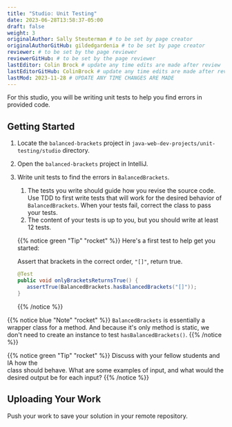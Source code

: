 ```yaml
---
title: "Studio: Unit Testing"
date: 2023-06-28T13:58:37-05:00
draft: false
weight: 3
originalAuthor: Sally Steuterman # to be set by page creator
originalAuthorGitHub: gildedgardenia # to be set by page creator
reviewer: # to be set by the page reviewer
reviewerGitHub: # to be set by the page reviewer
lastEditor: Colin Brock # update any time edits are made after review
lastEditorGitHub: ColinBrock # update any time edits are made after review
lastMod: 2023-11-28 # UPDATE ANY TIME CHANGES ARE MADE
---
```


For this studio, you will be writing unit tests to help you find 
errors in provided code.

## Getting Started

1. Locate the `balanced-brackets` project in `java-web-dev-projects/unit-testing/studio` directory.
1. Open the `balanced-brackets` project in IntelliJ.
1. Write unit tests to find the errors in `BalancedBrackets`.
   
   1. The tests you write should guide how you revise the source code. Use TDD to 
      first write tests that will work for the desired behavior of `BalancedBrackets`.
      When your tests fail, correct the class to pass your tests.
   1. The content of your tests is up to you, but you should write at least 12 tests.

   {{% notice green "Tip" "rocket" %}}
   Here's a first test to help get you started: 
   
   Assert that brackets in the correct order, `"[]"`, return true.

   ```java
   @Test
   public void onlyBracketsReturnsTrue() {
      assertTrue(BalancedBrackets.hasBalancedBrackets("[]"));
   }
   ```
   {{% /notice %}}

{{% notice blue "Note" "rocket" %}}
   `BalancedBrackets` is essentially a wrapper class for a method. And 
   because it's only method is static, we don't need to create an instance
   to test `hasBalancedBrackets()`.
{{% /notice %}}

{{% notice green "Tip" "rocket" %}}
   Discuss with your fellow students and IA how the  
   class should behave. What are some examples of input, and 
   what would the desired output be for each input?
{{% /notice %}}

## Uploading Your Work

Push your work to save your solution in your remote repository.
